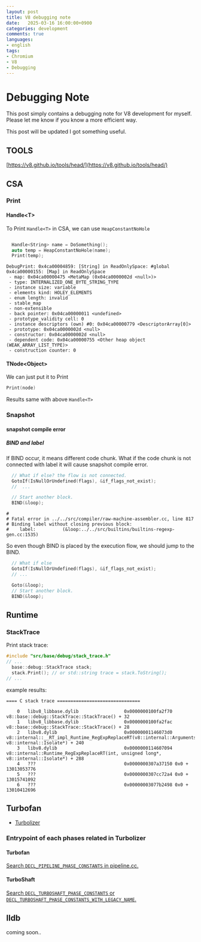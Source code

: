 ```yaml
---
layout: post
title: V8 debugging note
date:   2025-03-16 16:00:00+0900
categories: development
comments: true
languages:
- english
tags:
- Chromium
- V8
- Debugging
---
```


# Debugging Note

This post simply contains a debugging note for V8 development for myself.
Please let me know if you know a more efficient way.

This post will be updated I got something useful.


## TOOLS

[https://v8.github.io/tools/head/](https://v8.github.io/tools/head/)

## CSA

### Print

#### Handle\<T\>

To Print `Handle<T>` in CSA, we can use `HeapConstantNoHole`

```cpp

  Handle<String> name = DoSomething(); 
  auto temp = HeapConstantNoHole(name);
  Print(temp);
```

```
DebugPrint: 0x4ca00004859: [String] in ReadOnlySpace: #global
0x4ca00000155: [Map] in ReadOnlySpace
 - map: 0x04ca00000475 <MetaMap (0x04ca0000002d <null>)>
 - type: INTERNALIZED_ONE_BYTE_STRING_TYPE
 - instance size: variable
 - elements kind: HOLEY_ELEMENTS
 - enum length: invalid
 - stable_map
 - non-extensible
 - back pointer: 0x04ca00000011 <undefined>
 - prototype_validity cell: 0
 - instance descriptors (own) #0: 0x04ca00000779 <DescriptorArray[0]>
 - prototype: 0x04ca0000002d <null>
 - constructor: 0x04ca0000002d <null>
 - dependent code: 0x04ca00000755 <Other heap object (WEAK_ARRAY_LIST_TYPE)>
 - construction counter: 0
```

#### TNode\<Object\>

We can just put it to Print
 
```cpp
Print(node)
```

Results same with above `Handle<T>`

### Snapshot

#### snapshot compile error 

##### BIND and label

If BIND occur, it means different code chunk. What if the code chunk is not connected with label it will cause snapshot compile error.

```cpp
  // What if else? the flow is not connected.
  GotoIf(IsNullOrUndefined(flags), &if_flags_not_exist);
  //  ...

  // Start another block.
  BIND(&loop);
```

```
#
# Fatal error in ../../src/compiler/raw-machine-assembler.cc, line 817
# Binding label without closing previous block:
#    label:          (&loop:../../src/builtins/builtins-regexp-gen.cc:1535)
```

So even though BIND is placed by the execution flow, we should jump to the BIND.

```cpp
  // What if else
  GotoIf(IsNullOrUndefined(flags), &if_flags_not_exist);
  // ...

  Goto(&loop);
  // Start another block.
  BIND(&loop);
```


## Runtime

### StackTrace

Print stack trace:

```cpp
#include "src/base/debug/stack_trace.h"
// ...
  base::debug::StackTrace stack;
  stack.Print(); // or std::string trace = stack.ToString();
// ...

```

example results:

```
==== C stack trace ===============================

    0   libv8_libbase.dylib                 0x0000000100fa2f70 v8::base::debug::StackTrace::StackTrace() + 32
    1   libv8_libbase.dylib                 0x0000000100fa2fac v8::base::debug::StackTrace::StackTrace() + 28
    2   libv8.dylib                         0x00000001146073d0 v8::internal::__RT_impl_Runtime_RegExpReplaceRT(v8::internal::Arguments<(v8::internal::ArgumentsType)0>, v8::internal::Isolate*) + 240
    3   libv8.dylib                         0x0000000114607094 v8::internal::Runtime_RegExpReplaceRT(int, unsigned long*, v8::internal::Isolate*) + 288
    4   ???                                 0x0000000307a37150 0x0 + 13013053776
    5   ???                                 0x0000000307cc72a4 0x0 + 13015741092
    6   ???                                 0x00000003077b2498 0x0 + 13010412696
```


## Turbofan

* [Turbolizer](https://v8.github.io/tools/head/turbolizer/index.html)

### Entrypoint of each phases related in Turbolizer

#### Turbofan

[Search `DECL_PIPELINE_PHASE_CONSTANTS` in pipeline.cc.](https://source.chromium.org/search?q=DECL_PIPELINE_PHASE_CONSTANTS%20path:v8)

#### TurboShaft
[Search `DECL_TURBOSHAFT_PHASE_CONSTANTS` or `DECL_TURBOSHAFT_PHASE_CONSTANTS_WITH_LEGACY_NAME`.](https://source.chromium.org/search?q=DECL_TURBOSHAFT_PHASE_CONSTANTS%20path:v8&sq=&ss=chromium%2Fchromium%2Fsrc)



## lldb

coming soon..
